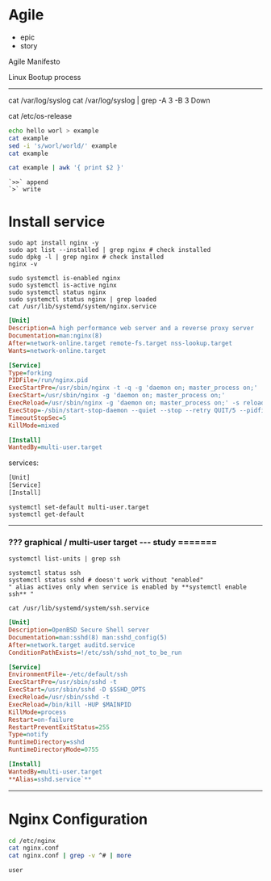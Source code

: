 # Agile

- epic
- story

Agile Manifesto

Linux Bootup process

---

cat /var/log/syslog
cat /var/log/syslog | grep -A 3 -B 3 Down

cat /etc/os-release

```bash
echo hello worl > example
cat example
sed -i 's/worl/world/' example
cat example

cat example | awk '{ print $2 }'
```

```
`>>` append
`>` write
```

# Install service

```
sudo apt install nginx -y
sudo apt list --installed | grep nginx # check installed
sudo dpkg -l | grep nginx # check installed
nginx -v

sudo systemctl is-enabled nginx
sudo systemctl is-active nginx
sudo systemctl status nginx
sudo systemctl status nginx | grep loaded
cat /usr/lib/systemd/system/nginx.service
```

```ini
[Unit]
Description=A high performance web server and a reverse proxy server
Documentation=man:nginx(8)
After=network-online.target remote-fs.target nss-lookup.target
Wants=network-online.target

[Service]
Type=forking
PIDFile=/run/nginx.pid
ExecStartPre=/usr/sbin/nginx -t -q -g 'daemon on; master_process on;'
ExecStart=/usr/sbin/nginx -g 'daemon on; master_process on;'
ExecReload=/usr/sbin/nginx -g 'daemon on; master_process on;' -s reload
ExecStop=-/sbin/start-stop-daemon --quiet --stop --retry QUIT/5 --pidfile /run/nginx.pid
TimeoutStopSec=5
KillMode=mixed

[Install]
WantedBy=multi-user.target
```

services:

```bash
[Unit]
[Service]
[Install]
```

```
systemctl set-default multi-user.target
systemctl get-default
```

---

### ??? graphical / multi-user target --- study =======

`systemctl list-units | grep ssh`

```
systemctl status ssh
systemctl status sshd # doesn't work without "enabled"
" alias actives only when service is enabled by **systemctl enable ssh** "
```

```
cat /usr/lib/systemd/system/ssh.service
```

```ini
[Unit]
Description=OpenBSD Secure Shell server
Documentation=man:sshd(8) man:sshd_config(5)
After=network.target auditd.service
ConditionPathExists=!/etc/ssh/sshd_not_to_be_run

[Service]
EnvironmentFile=-/etc/default/ssh
ExecStartPre=/usr/sbin/sshd -t
ExecStart=/usr/sbin/sshd -D $SSHD_OPTS
ExecReload=/usr/sbin/sshd -t
ExecReload=/bin/kill -HUP $MAINPID
KillMode=process
Restart=on-failure
RestartPreventExitStatus=255
Type=notify
RuntimeDirectory=sshd
RuntimeDirectoryMode=0755

[Install]
WantedBy=multi-user.target
**Alias=sshd.service`**
```

---

# Nginx Configuration

```bash
cd /etc/nginx
cat nginx.conf
cat nginx.conf | grep -v ^# | more
```

```
user

```
